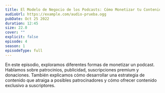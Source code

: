 ```yaml
---
title: El Modelo de Negocio de los Podcasts: Cómo Monetizar tu Contenido
audioUrl: https://example.com/audio-prueba.ogg
pubDate: Oct 25 2022
duration: 12:45
size: 22.0
cover: ""
explicit: false
episode: 4
season: 1
episodeType: full
---
```


En este episodio, exploramos diferentes formas de monetizar un podcast. Hablamos sobre patrocinios, publicidad, suscripciones premium y donaciones. También explicamos cómo desarrollar una estrategia de contenido que atraiga a posibles patrocinadores y cómo ofrecer contenido exclusivo a suscriptores.
